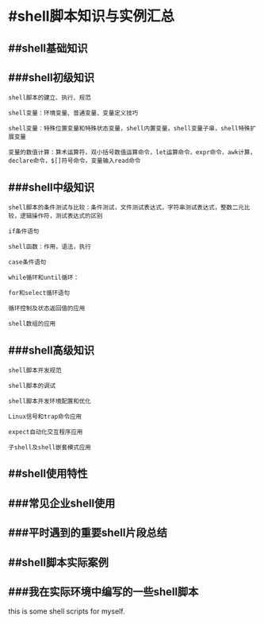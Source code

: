 #shell脚本知识与实例汇总
===============

##shell基础知识  
-----------------------

###shell初级知识
-----------------------
    shell脚本的建立、执行、规范  
    
    shell变量：环境变量、普通变量、变量定义技巧  
    
    shell变量：特殊位置变量和特殊状态变量，shell内置变量，shell变量子串，shell特殊扩展变量  
    
    变量的数值计算：算术运算符，双小括号数值运算命令，let运算命令，expr命令，awk计算，declare命令，$[]符号命令，变量输入read命令  
    


###shell中级知识  
-----------------------
    shell脚本的条件测试与比较：条件测试，文件测试表达式，字符串测试表达式，整数二元比较，逻辑操作符，测试表达式的区别  
    
    if条件语句  
    
    shell函数：作用，语法，执行  
    
    case条件语句  
    
    while循环和until循环：  
    
    for和select循环语句  
    
    循环控制及状态返回值的应用  
    
    shell数组的应用  
    


###shell高级知识  
-----------------------
    shell脚本开发规范  
    
    shell脚本的调试  
    
    shell脚本开发环境配置和优化  
    
    Linux信号和trap命令应用  
    
    expect自动化交互程序应用  
    
    子shell及shell嵌套模式应用  
    

##shell使用特性  
-----------------------

###常见企业shell使用  
-----------------------
###平时遇到的重要shell片段总结  
-----------------------

##shell脚本实际案例  
-----------------------

###我在实际环境中编写的一些shell脚本  
-----------------------

this is some shell scripts for myself.  

